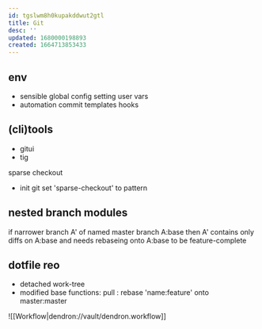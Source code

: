 ```yaml
---
id: tgslwm8h0kupakddwut2gtl
title: Git
desc: ''
updated: 1680000198893
created: 1664713853433
---
```


## env
- sensible global config
  setting user vars
- automation
  commit templates
  hooks

## (cli)tools
- gitui
- tig

sparse checkout
  - init git
    set 'sparse-checkout' to pattern

## nested branch modules
if narrower branch A' of named master branch A:base
  then A' contains only diffs on A:base and needs rebaseing onto A:base to be feature-complete

## dotfile reo
- detached work-tree
- modified base functions:
  pull : rebase 'name:feature' onto master:master

![[Workflow|dendron://vault/dendron.workflow]]

